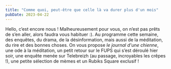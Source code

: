 ```yaml
---
title: "Comme quoi, peut-être que celle là va durer plus d'un mois"
pubDate: 2023-04-22
---
```


Hello, c’est encore nous ! Malheureusement pour vous, on n’est pas prêts de s’en aller, alors faudra vous habituer :). Au programme cette semaine, des enquêtes, du drama, de la désinformation, mais aussi de la méditation, du rire et des bonnes choses. On vous propose *le journal d'une chienne*, une ode à la méditation, un petit retour sur le FUPS qui s’est déroulé hier soir, une enquête menée sur Telebreizh (au passage, incroyables les crêpes !), une petite sélection de mèmes et un Rubiks Square exclusif !